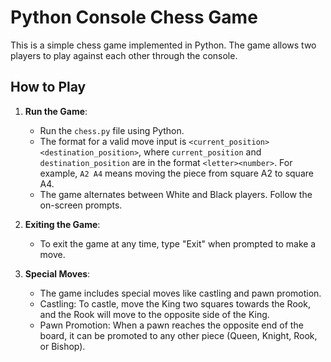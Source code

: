 # Python Console Chess Game

This is a simple chess game implemented in Python. The game allows two players to play against each other through the console.

## How to Play

1. **Run the Game**:
   - Run the `chess.py` file using Python.
   - The format for a valid move input is `<current_position> <destination_position>`, where `current_position` and `destination_position` are in the format `<letter><number>`. For example, `A2 A4` means moving the piece from square A2 to square A4.
   - The game alternates between White and Black players. Follow the on-screen prompts.

2. **Exiting the Game**:
   - To exit the game at any time, type "Exit" when prompted to make a move.

3. **Special Moves**:
   - The game includes special moves like castling and pawn promotion.
   - Castling: To castle, move the King two squares towards the Rook, and the Rook will move to the opposite side of the King.
   - Pawn Promotion: When a pawn reaches the opposite end of the board, it can be promoted to any other piece (Queen, Knight, Rook, or Bishop).


